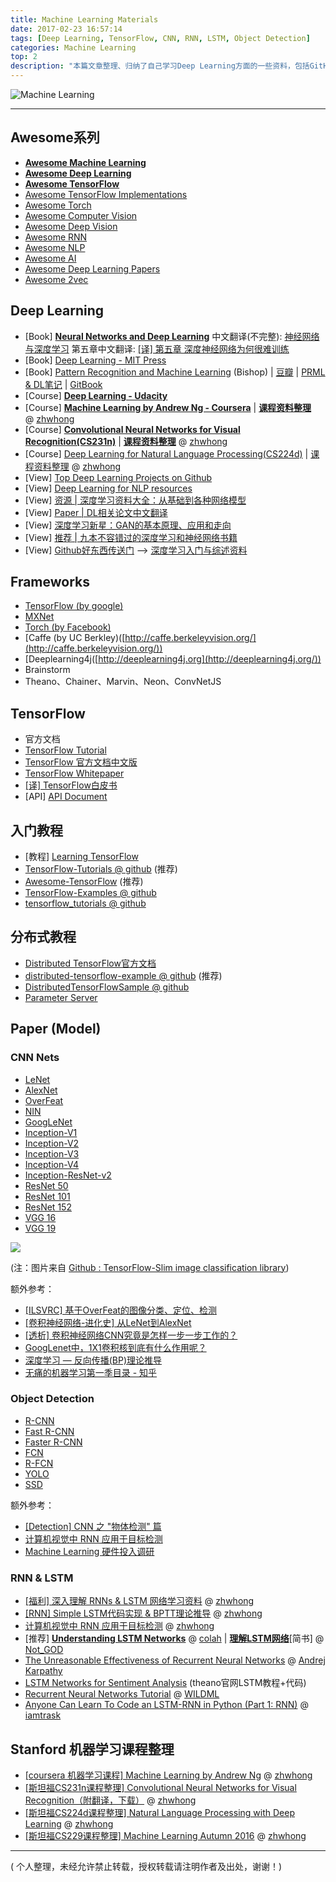 ```yaml
---
title: Machine Learning Materials
date: 2017-02-23 16:57:14
tags: [Deep Learning, TensorFlow, CNN, RNN, LSTM, Object Detection]
categories: Machine Learning
top: 2
description: "本篇文章整理、归纳了自己学习Deep Learning方面的一些资料，包括GitHub Awesome，DL框架如TensorFlow，分布式教程，卷积神经网络CNN，物体检测Paper，循环神经网络RNN、LSTM等，以及斯坦福CS231n计算机视觉识别和Coursera Andrew Ng机器学习等相关课程整理。"
---
```


![Machine Learning](machine_learning_materials.png)

---

## Awesome系列　

- [**Awesome Machine Learning**](https://github.com/josephmisiti/awesome-machine-learning)
- [**Awesome Deep Learning**](https://github.com/ChristosChristofidis/awesome-deep-learning)
- [**Awesome TensorFlow**](https://github.com/jtoy/awesome-tensorflow)
- [Awesome TensorFlow Implementations](https://github.com/TensorFlowKR/awesome_tensorflow_implementations)
- [Awesome Torch](https://github.com/carpedm20/awesome-torch)
- [Awesome Computer Vision](https://github.com/jbhuang0604/awesome-computer-vision)
- [Awesome Deep Vision](https://github.com/kjw0612/awesome-deep-vision)
- [Awesome RNN](https://github.com/kjw0612/awesome-rnn)
- [Awesome NLP](https://github.com/keonkim/awesome-nlp)
- [Awesome AI](https://github.com/owainlewis/awesome-artificial-intelligence)
- [Awesome Deep Learning Papers](https://github.com/terryum/awesome-deep-learning-papers)
- [Awesome 2vec](https://github.com/MaxwellRebo/awesome-2vec)


## Deep Learning

- [Book] [**Neural Networks and Deep Learning**](http://neuralnetworksanddeeplearning.com/chap1.html) 中文翻译(不完整): [神经网络与深度学习](https://www.gitbook.com/book/hit-scir/neural-networks-and-deep-learning-zh_cn/details) 第五章中文翻译: [[译] 第五章 深度神经网络为何很难训练](http://www.jianshu.com/p/917f71b06499)
- [Book] [Deep Learning - MIT Press](http://www.deeplearningbook.org/)
- [Book] [Pattern Recognition and Machine Learning](http://www.springer.com/gb/book/9780387310732) (Bishop) | [豆瓣](https://book.douban.com/subject/2061116/) | [PRML & DL笔记](http://nbviewer.jupyter.org/github/lijin-THU/notes-machine-learning/blob/master/ReadMe.ipynb) | [GitBook](https://www.gitbook.com/book/mqshen/prml/details)
- [Course] [**Deep Learning - Udacity**](https://cn.udacity.com/course/deep-learning--ud730/)
- [Course] [**Machine Learning by Andrew Ng - Coursera**](https://www.coursera.org/learn/machine-learning) | [**课程资料整理**](http://www.jianshu.com/p/c68d0df13e0b) @ [zhwhong](http://www.jianshu.com/u/38cd2a8c425e)
- [Course] [**Convolutional Neural Networks for Visual Recognition(CS231n)**](http://cs231n.stanford.edu/) | [**课程资料整理**](http://www.jianshu.com/p/182baeb82c71) @ [zhwhong](http://www.jianshu.com/u/38cd2a8c425e)
- [Course] [Deep Learning for Natural Language Processing(CS224d)](http://cs224d.stanford.edu/) | [课程资料整理](http://www.jianshu.com/p/062d2bbbef93) @ [zhwhong](http://www.jianshu.com/u/38cd2a8c425e)
- [View] [Top Deep Learning Projects on Github](https://github.com/aymericdamien/TopDeepLearning)
- [View] [Deep Learning for NLP resources](https://github.com/andrewt3000/DL4NLP/blob/master/README.md)
- [View] [资源 | 深度学习资料大全：从基础到各种网络模型](http://www.jianshu.com/p/6752a8845d01)
- [View] [Paper | DL相关论文中文翻译](http://www.jianshu.com/nb/8413272)
- [View] [深度学习新星：GAN的基本原理、应用和走向](http://www.jianshu.com/p/80bd4d4c2992)
- [View] [推荐 | 九本不容错过的深度学习和神经网络书籍](http://www.jianshu.com/p/c20917a91472)
- [View] [Github好东西传送门](https://github.com/memect/hao) --> [深度学习入门与综述资料](https://github.com/memect/hao/blob/master/awesome/deep-learning-introduction.md)

## Frameworks

- [TensorFlow (by google)](https://www.tensorflow.org/)
- [MXNet](https://github.com/dmlc/mxnet)
- [Torch (by Facebook)](http://torch.ch/)
- [Caffe (by UC Berkley)([http://caffe.berkeleyvision.org/](http://caffe.berkeleyvision.org/))
- [Deeplearning4j([http://deeplearning4j.org](http://deeplearning4j.org/))
- Brainstorm
- Theano、Chainer、Marvin、Neon、ConvNetJS

## TensorFlow

- 官方文档
- [TensorFlow Tutorial](https://www.tensorflow.org/tutorials)
- [TensorFlow 官方文档中文版](http://wiki.jikexueyuan.com/project/tensorflow-zh/)
- [TensorFlow Whitepaper](http://download.tensorflow.org/paper/whitepaper2015.pdf)
- [[译] TensorFlow白皮书](http://www.jianshu.com/p/65dc64e4c81f)
- [API] [API Document](https://www.tensorflow.org/versions/r0.8/api_docs/index.html)

## 入门教程

- [教程] [Learning TensorFlow](http://learningtensorflow.com/index.html)
- [TensorFlow-Tutorials @ github](https://github.com/nlintz/TensorFlow-Tutorials) (推荐)
- [Awesome-TensorFlow](https://github.com/jtoy/awesome-tensorflow) (推荐)
- [TensorFlow-Examples @ github](https://github.com/aymericdamien/TensorFlow-Examples)
- [tensorflow_tutorials @ github](https://github.com/pkmital/tensorflow_tutorials)

## 分布式教程

- [Distributed TensorFlow官方文档](https://www.tensorflow.org/versions/r0.8/how_tos/distributed/index.html#distributed-tensorflow)
- [distributed-tensorflow-example @ github](https://github.com/ischlag/distributed-tensorflow-example) (推荐)
- [DistributedTensorFlowSample @ github](https://github.com/ashitani/DistributedTensorFlowSample)
- [Parameter Server](http://parameterserver.org/)

## Paper (Model)

### CNN Nets

- [LeNet](http://yann.lecun.com/exdb/lenet/)
- [AlexNet](http://www.cs.toronto.edu/~fritz/absps/imagenet.pdf)
- [OverFeat](https://arxiv.org/abs/1312.6229v4)
- [NIN](https://arxiv.org/abs/1312.4400v3)
- [GoogLeNet](http://www.cs.unc.edu/~wliu/papers/GoogLeNet.pdf)
- [Inception-V1](https://arxiv.org/abs/1409.4842v1)
- [Inception-V2](https://arxiv.org/abs/1502.03167)
- [Inception-V3](http://arxiv.org/abs/1512.00567)
- [Inception-V4](https://arxiv.org/abs/1602.07261)
- [Inception-ResNet-v2](http://arxiv.org/abs/1602.07261)
- [ResNet 50](https://arxiv.org/abs/1512.03385)
- [ResNet 101](https://arxiv.org/abs/1512.03385)
- [ResNet 152](https://arxiv.org/abs/1512.03385)
- [VGG 16](http://arxiv.org/abs/1409.1556.pdf)
- [VGG 19](http://arxiv.org/abs/1409.1556.pdf)


![](http://upload-images.jianshu.io/upload_images/145616-131a561dcbe74aba.png?imageMogr2/auto-orient/strip%7CimageView2/2/w/1240)

(注：图片来自 [Github : TensorFlow-Slim image classification library](https://github.com/tensorflow/models/tree/master/slim#Pretrained))

额外参考：
- [[ILSVRC] 基于OverFeat的图像分类、定位、检测](http://www.jianshu.com/p/6d441e208547)
- [[卷积神经网络-进化史] 从LeNet到AlexNet](http://www.jianshu.com/p/7975f179ec49)
- [[透析] 卷积神经网络CNN究竟是怎样一步一步工作的？](http://www.jianshu.com/p/fe428f0b32c1)
- [GoogLenet中，1X1卷积核到底有什么作用呢？](http://www.jianshu.com/p/ba51f8c6e348)
- [深度学习 — 反向传播(BP)理论推导](http://www.jianshu.com/p/408ab8177a53)
- [无痛的机器学习第一季目录 - 知乎](https://zhuanlan.zhihu.com/p/22464594?refer=hsmyy)

### Object Detection

- [R-CNN](https://arxiv.org/abs/1311.2524)
- [Fast R-CNN](https://arxiv.org/abs/1504.08083)
- [Faster R-CNN](https://arxiv.org/abs/1506.01497v3)
- [FCN](https://arxiv.org/abs/1411.4038)
- [R-FCN](https://arxiv.org/abs/1605.06409v2)
- [YOLO](https://arxiv.org/abs/1506.02640v5)
- [SSD](https://arxiv.org/abs/1512.02325)

额外参考：
- [[Detection] CNN 之 "物体检测" 篇](http://www.jianshu.com/p/067f6a989d31)
- [计算机视觉中 RNN 应用于目标检测](http://www.jianshu.com/p/7e52daaba512)
- [Machine Learning 硬件投入调研](http://www.jianshu.com/p/4ce0aba4e3c2)

### RNN & LSTM

- [[福利] 深入理解 RNNs & LSTM 网络学习资料](http://www.jianshu.com/p/c930d61e1f16) @ [zhwhong](http://www.jianshu.com/u/38cd2a8c425e)
- [[RNN] Simple LSTM代码实现 & BPTT理论推导](http://www.jianshu.com/p/2aca6e8ac7c8) @ [zhwhong](http://www.jianshu.com/u/38cd2a8c425e)
- [计算机视觉中 RNN 应用于目标检测](http://www.jianshu.com/p/7e52daaba512) @ [zhwhong](http://www.jianshu.com/u/38cd2a8c425e)
- [推荐] [**Understanding LSTM Networks**](http://colah.github.io/posts/2015-08-Understanding-LSTMs/) @ [colah](http://colah.github.io/) | [**理解LSTM网络**](http://www.jianshu.com/p/9dc9f41f0b29)[简书] @ [Not_GOD](http://www.jianshu.com/u/696dc6c6f01c)
- [The Unreasonable Effectiveness of Recurrent Neural Networks](http://karpathy.github.io/2015/05/21/rnn-effectiveness/) @ [Andrej Karpathy](http://cs.stanford.edu/people/karpathy/)
- [LSTM Networks for Sentiment Analysis](http://deeplearning.net/tutorial/lstm.html) (theano官网LSTM教程+代码)
- [Recurrent Neural Networks Tutorial](http://www.wildml.com/2015/09/recurrent-neural-networks-tutorial-part-1-introduction-to-rnns/) @ [WILDML](http://www.wildml.com/)
- [Anyone Can Learn To Code an LSTM-RNN in Python (Part 1: RNN)](http://iamtrask.github.io/2015/11/15/anyone-can-code-lstm/) @ [iamtrask](https://twitter.com/iamtrask)

## Stanford 机器学习课程整理

- [[coursera 机器学习课程] Machine Learning by Andrew Ng](http://www.jianshu.com/p/c68d0df13e0b) @ [zhwhong](http://www.jianshu.com/u/38cd2a8c425e)
- [[斯坦福CS231n课程整理] Convolutional Neural Networks for Visual Recognition（附翻译，下载）](http://www.jianshu.com/p/182baeb82c71) @ [zhwhong](http://www.jianshu.com/u/38cd2a8c425e)
- [[斯坦福CS224d课程整理] Natural Language Processing with Deep Learning](http://www.jianshu.com/p/062d2bbbef93) @ [zhwhong](http://www.jianshu.com/u/38cd2a8c425e)
- [[斯坦福CS229课程整理] Machine Learning Autumn 2016](http://www.jianshu.com/p/0a6ef31ff77a) @ [zhwhong](http://www.jianshu.com/u/38cd2a8c425e)

---

( 个人整理，未经允许禁止转载，授权转载请注明作者及出处，谢谢！)
